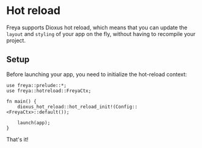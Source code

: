 # Hot reload

Freya supports Dioxus hot reload, which means that you can update the `layout` and `styling` of your app on the fly, without having to recompile your project.

## Setup

Before launching your app, you need to initialize the hot-reload context:

```rust, no_run
use freya::prelude::*;
use freya::hotreload::FreyaCtx;

fn main() {
    dioxus_hot_reload::hot_reload_init!(Config::<FreyaCtx>::default());

    launch(app);
}
```

That's it!

